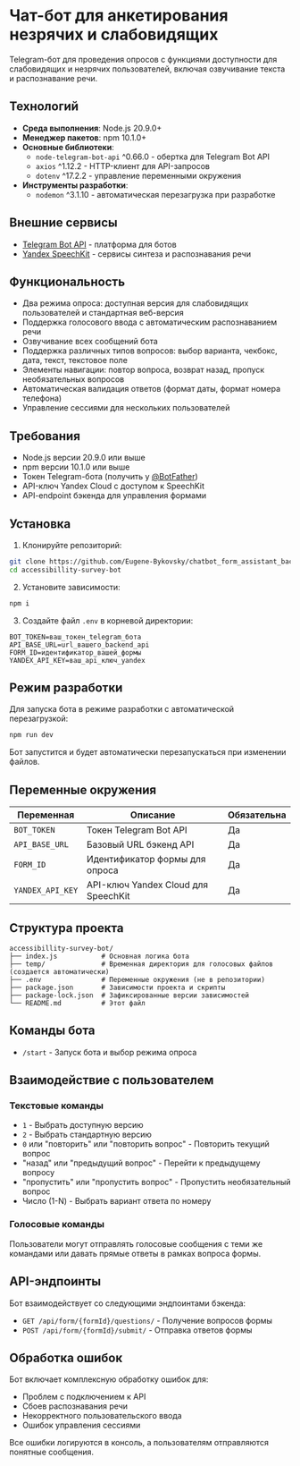 # Чат-бот для анкетирования незрячих и слабовидящих

Telegram-бот для проведения опросов с функциями доступности для слабовидящих и незрячих пользователей, включая озвучивание текста и распознавание речи.

## Технологий

- **Среда выполнения**: Node.js 20.9.0+
- **Менеджер пакетов**: npm 10.1.0+
- **Основные библиотеки**:
  - `node-telegram-bot-api` ^0.66.0 - обертка для Telegram Bot API
  - `axios` ^1.12.2 - HTTP-клиент для API-запросов
  - `dotenv` ^17.2.2 - управление переменными окружения
- **Инструменты разработки**:
  - `nodemon` ^3.1.10 - автоматическая перезагрузка при разработке

## Внешние сервисы

- [Telegram Bot API](https://core.telegram.org/bots/api) - платформа для ботов
- [Yandex SpeechKit](https://cloud.yandex.ru/services/speechkit) - сервисы синтеза и распознавания речи

## Функциональность

- Два режима опроса: доступная версия для слабовидящих пользователей и стандартная веб-версия
- Поддержка голосового ввода с автоматическим распознаванием речи
- Озвучивание всех сообщений бота
- Поддержка различных типов вопросов: выбор варианта, чекбокс, дата, текст, текстовое поле
- Элементы навигации: повтор вопроса, возврат назад, пропуск необязательных вопросов
- Автоматическая валидация ответов (формат даты, формат номера телефона)
- Управление сессиями для нескольких пользователей

## Требования

- Node.js версии 20.9.0 или выше
- npm версии 10.1.0 или выше
- Токен Telegram-бота (получить у [@BotFather](https://t.me/botfather))
- API-ключ Yandex Cloud с доступом к SpeechKit
- API-endpoint бэкенда для управления формами

## Установка

1. Клонируйте репозиторий:
```bash
git clone https://github.com/Eugene-Bykovsky/chatbot_form_assistant_backend.git
cd accessibillity-survey-bot
```

2. Установите зависимости:
```bash
npm i
```

3. Создайте файл `.env` в корневой директории:
```env
BOT_TOKEN=ваш_токен_telegram_бота
API_BASE_URL=url_вашего_backend_api
FORM_ID=идентификатор_вашей_формы
YANDEX_API_KEY=ваш_api_ключ_yandex
```

## Режим разработки

Для запуска бота в режиме разработки с автоматической перезагрузкой:

```bash
npm run dev
```

Бот запустится и будет автоматически перезапускаться при изменении файлов.

## Переменные окружения

| Переменная | Описание | Обязательна |
|----------|-------------|----------|
| `BOT_TOKEN` | Токен Telegram Bot API | Да |
| `API_BASE_URL` | Базовый URL бэкенд API | Да |
| `FORM_ID` | Идентификатор формы для опроса | Да |
| `YANDEX_API_KEY` | API-ключ Yandex Cloud для SpeechKit | Да |

## Структура проекта

```
accessibillity-survey-bot/
├── index.js           # Основная логика бота
├── temp/              # Временная директория для голосовых файлов (создается автоматически)
├── .env               # Переменные окружения (не в репозитории)
├── package.json       # Зависимости проекта и скрипты
├── package-lock.json  # Зафиксированные версии зависимостей
└── README.md          # Этот файл
```

## Команды бота

- `/start` - Запуск бота и выбор режима опроса

## Взаимодействие с пользователем

### Текстовые команды
- `1` - Выбрать доступную версию
- `2` - Выбрать стандартную версию
- `0` или "повторить" или "повторить вопрос" - Повторить текущий вопрос
- "назад" или "предыдущий вопрос" - Перейти к предыдущему вопросу
- "пропустить" или "пропустить вопрос" - Пропустить необязательный вопрос
- Число (1-N) - Выбрать вариант ответа по номеру

### Голосовые команды
Пользователи могут отправлять голосовые сообщения с теми же командами или давать прямые ответы в рамках вопроса формы.

## API-эндпоинты

Бот взаимодействует со следующими эндпоинтами бэкенда:

- `GET /api/form/{formId}/questions/` - Получение вопросов формы
- `POST /api/form/{formId}/submit/` - Отправка ответов формы

## Обработка ошибок

Бот включает комплексную обработку ошибок для:
- Проблем с подключением к API
- Сбоев распознавания речи
- Некорректного пользовательского ввода
- Ошибок управления сессиями

Все ошибки логируются в консоль, а пользователям отправляются понятные сообщения.
